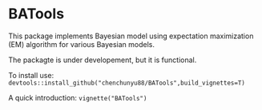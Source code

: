 # BATools

This package implements Bayesian model using expectation maximization (EM) algorithm for various Bayesian models.

The packagte is under developement, but it is functional.

To install use: `devtools::install_github("chenchunyu88/BATools",build_vignettes=T)`

A quick introduction: `vignette("BATools")`

